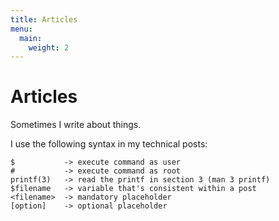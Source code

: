 ```yaml
---
title: Articles
menu:
  main:
    weight: 2
---
```


# Articles

Sometimes I write about things.

I use the following syntax in my technical posts:
```
$           -> execute command as user
#           -> execute command as root
printf(3)   -> read the printf in section 3 (man 3 printf)
$filename   -> variable that's consistent within a post
<filename>  -> mandatory placeholder
[option]    -> optional placeholder
```
